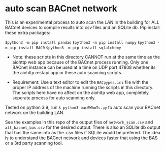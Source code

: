 # auto scan BACnet network


This is an experimental process to auto scan the LAN in the building for ALL BACnet devices to compile results into csv files and an SQLite db. Pip install these extra packages:

`$python3 -m pip install pandas`
`$python3 -m pip install numpy`
`$python3 -m pip install BAC0`
`$python3 -m pip install sqlalchemy`

* Note: these scripts in this directory CANNOT run at the same time as the aiohttp web app because of the BACnet process running. Only one BACnet instance can be used at a time on UDP port 47808 whether its the aiohttp restapi app or these auto scanning scripts.

* Requirement: Use a text editor to edit the `BACpypes.ini` file with the proper IP address of the machine running the scripts in this directory. The scripts here have no affect on the aiohttp web app, completely seperate process for auto scanning only.

Tested on python 3.9, run `$ python3 bac0WhoIs.py` to auto scan your BACnet network on the building LAN.



See the examples in this repo of the output files of `network_scan.csv` and `all_bacnet_bas.csv` for the desired output. There is also an SQLite db output that has the same info as the .csv files if SQLite would be prefered. The idea is to understand the BACnet network and devices faster that using the BAS or a 3rd party scanning tool.